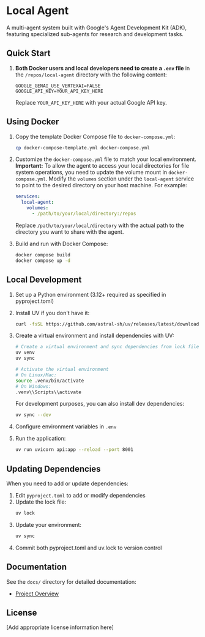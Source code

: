 # Local Agent

A multi-agent system built with Google's Agent Development Kit (ADK), featuring specialized sub-agents for research and development tasks.

## Quick Start

1. **Both Docker users and local developers need to create a `.env` file** in the `/repos/local-agent` directory with the following content:
   ```
   GOOGLE_GENAI_USE_VERTEXAI=FALSE
   GOOGLE_API_KEY=YOUR_API_KEY_HERE
   ```
   Replace `YOUR_API_KEY_HERE` with your actual Google API key.

## Using Docker

1. Copy the template Docker Compose file to `docker-compose.yml`:

    ```bash
    cp docker-compose-template.yml docker-compose.yml
    ```

2. Customize the `docker-compose.yml` file to match your local environment.  **Important:** To allow the agent to access your local directories for file system operations, you need to update the volume mount in `docker-compose.yml`. Modify the `volumes` section under the `local-agent` service to point to the desired directory on your host machine. For example:

    ```yaml
    services:
      local-agent:
        volumes:
          - /path/to/your/local/directory:/repos
    ```

    Replace `/path/to/your/local/directory` with the actual path to the directory you want to share with the agent.

3. Build and run with Docker Compose:

    ```bash
    docker compose build
    docker compose up -d
    ```

## Local Development

1. Set up a Python environment (3.12+ required as specified in pyproject.toml)
2. Install UV if you don't have it:
   ```bash
   curl -fsSL https://github.com/astral-sh/uv/releases/latest/download/uv-installer.sh | sh
   ```
3. Create a virtual environment and install dependencies with UV:
   ```bash
   # Create a virtual environment and sync dependencies from lock file
   uv venv
   uv sync
   
   # Activate the virtual environment
   # On Linux/Mac:
   source .venv/bin/activate
   # On Windows:
   .venv\\Scripts\\activate
   ```
   
   For development purposes, you can also install dev dependencies:
   ```bash
   uv sync --dev
   ```
   
4. Configure environment variables in `.env`
5. Run the application:
   ```bash
   uv run uvicorn api:app --reload --port 8001
   ```
   
## Updating Dependencies

When you need to add or update dependencies:

1. Edit `pyproject.toml` to add or modify dependencies
2. Update the lock file:
   ```bash
   uv lock
   ```
3. Update your environment:
   ```bash
   uv sync
   ```
4. Commit both pyproject.toml and uv.lock to version control

## Documentation

See the `docs/` directory for detailed documentation:
- [Project Overview](docs/overview.md)

## License

[Add appropriate license information here]